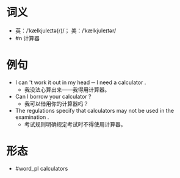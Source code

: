 # 词义
- 英：/ˈkælkjuleɪtə(r)/； 美：/ˈkælkjuleɪtər/
- #n 计算器
# 例句
- I can 't work it out in my head ─ I need a calculator .
	- 我没法心算出来——我得用计算器。
- Can I borrow your calculator ?
	- 我可以借用你的计算器吗？
- The regulations specify that calculators may not be used in the examination .
	- 考试规则明确规定考试时不得使用计算器。
# 形态
- #word_pl calculators
